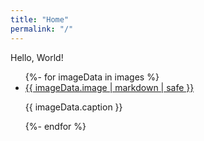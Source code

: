 ```yaml
---
title: "Home"
permalink: "/"
---
```


Hello, World!

<ul>
	{%- for imageData in images %}
	<li>
		<a href="/{{ imageData.date }}-{{imageData.slug}}/">
			{{ imageData.image | markdown | safe }}
		</a>
		<p>{{ imageData.caption }}</p>
	</li>
	{%- endfor %}
</ul>
